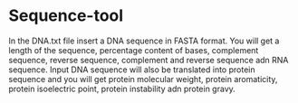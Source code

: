 # Sequence-tool
In the DNA.txt file insert a DNA sequence in FASTA format. You will get  a length of the sequence, percentage content of bases, complement sequence, reverse sequence, complement and reverse sequence adn RNA sequence. Input DNA sequence will also be translated into protein sequence and you will get protein molecular weight, protein aromaticity, protein isoelectric point, protein instability adn protein gravy.
